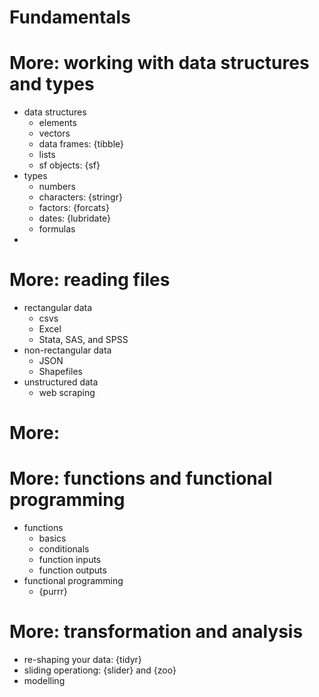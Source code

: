 # Fundamentals


# More: working with data structures and types

- data structures
	+ elements
	+ vectors
	+ data frames: {tibble}
	+ lists
	+ sf objects: {sf}
- types
	+ numbers
	+ characters: {stringr}
	+ factors: {forcats}
	+ dates: {lubridate}
	+ formulas
- 

# More: reading files
- rectangular data
	+ csvs
	+ Excel
	+ Stata, SAS, and SPSS
- non-rectangular data
	+ JSON
	+ Shapefiles
- unstructured data
	+ web scraping
	
# More:

# More: functions and functional programming
- functions
	+ basics
	+ conditionals
	+ function inputs
	+ function outputs
- functional programming
	+ {purrr}


# More: transformation and analysis
- re-shaping your data: {tidyr}
- sliding operationg: {slider} and {zoo}
- modelling


